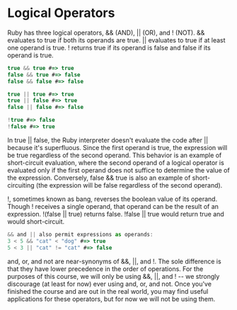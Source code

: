 # Logical Operators
Ruby has three logical operators, && (AND), || (OR), and ! (NOT). && evaluates to true if both its operands are true. || evaluates to true if at least one operand is true. ! returns true if its operand is false and false if its operand is true.
```script.js
true && true #=> true
false && true #=> false
false && false #=> false
```
```script.js
true || true #=> true
true || false #=> true
false || false #=> false
```
```script.js
!true #=> false
!false #=> true
```
In true || false, the Ruby interpreter doesn't evaluate the code after || because it's superfluous. Since the first operand is true, the expression will be true regardless of the second operand. This behavior is an example of short-circuit evaluation, where the second operand of a logical operator is evaluated only if the first operand does not suffice to determine the value of the expression. Conversely, false && true is also an example of short-circuiting (the expression will be false regardless of the second operand).

!, sometimes known as bang, reverses the boolean value of its operand. Though ! receives a single operand, that operand can be the result of an expression. !(false || true) returns false. !false || true would return true and would short-circuit.

```script.js
&& and || also permit expressions as operands:
3 < 5 && "cat" < "dog" #=> true
5 < 3 || "cat" != "cat" #=> false
```
and, or, and not are near-synonyms of &&, ||, and !. The sole difference is that they have lower precedence in the order of operations. For the purposes of this course, we will only be using &&, ||, and ! -- we strongly discourage (at least for now) ever using and, or, and not. Once you've finished the course and are out in the real world, you may find useful applications for these operators, but for now we will not be using them.